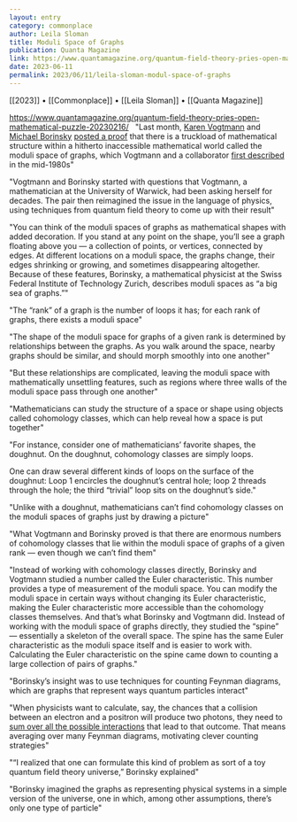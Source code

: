 ```yaml
---
layout: entry
category: commonplace
author: Leila Sloman
title: Moduli Space of Graphs
publication: Quanta Magazine
link: https://www.quantamagazine.org/quantum-field-theory-pries-open-mathematical-puzzle-20230216/
date: 2023-06-11
permalink: 2023/06/11/leila-sloman-modul-space-of-graphs
---
```


[[2023]] • [[Commonplace]] • [[Leila Sloman]] • [[Quanta Magazine]]

https://www.quantamagazine.org/quantum-field-theory-pries-open-mathematical-puzzle-20230216/
 
"Last month, [Karen Vogtmann](https://warwick.ac.uk/fac/sci/maths/people/staff/karen_vogtmann/) and [Michael Borinsky](https://michaelborinsky.com/) [posted a proof](https://arxiv.org/abs/2301.01121) that there is a truckload of mathematical structure within a hitherto inaccessible mathematical world called the moduli space of graphs, which Vogtmann and a collaborator [first described](https://link.springer.com/article/10.1007/BF01388734) in the mid-1980s"

"Vogtmann and Borinsky started with questions that Vogtmann, a mathematician at the University of Warwick, had been asking herself for decades. The pair then reimagined the issue in the language of physics, using techniques from quantum field theory to come up with their result"

"You can think of the moduli spaces of graphs as mathematical shapes with added decoration. If you stand at any point on the shape, you’ll see a graph floating above you — a collection of points, or vertices, connected by edges. At different locations on a moduli space, the graphs change, their edges shrinking or growing, and sometimes disappearing altogether. Because of these features, Borinsky, a mathematical physicist at the Swiss Federal Institute of Technology Zurich, describes moduli spaces as “a big sea of graphs.”"

"The “rank” of a graph is the number of loops it has; for each rank of graphs, there exists a moduli space"

"The shape of the moduli space for graphs of a given rank is determined by relationships between the graphs. As you walk around the space, nearby graphs should be similar, and should morph smoothly into one another"

"But these relationships are complicated, leaving the moduli space with mathematically unsettling features, such as regions where three walls of the moduli space pass through one another"

"Mathematicians can study the structure of a space or shape using objects called cohomology classes, which can help reveal how a space is put together"

"For instance, consider one of mathematicians’ favorite shapes, the doughnut. On the doughnut, cohomology classes are simply loops.

One can draw several different kinds of loops on the surface of the doughnut: Loop 1 encircles the doughnut’s central hole; loop 2 threads through the hole; the third “trivial” loop sits on the doughnut’s side."

"Unlike with a doughnut, mathematicians can’t find cohomology classes on the moduli spaces of graphs just by drawing a picture"

"What Vogtmann and Borinsky proved is that there are enormous numbers of cohomology classes that lie within the moduli space of graphs of a given rank — even though we can’t find them"

"Instead of working with cohomology classes directly, Borinsky and Vogtmann studied a number called the Euler characteristic. This number provides a type of measurement of the moduli space. You can modify the moduli space in certain ways without changing its Euler characteristic, making the Euler characteristic more accessible than the cohomology classes themselves. And that’s what Borinsky and Vogtmann did. Instead of working with the moduli space of graphs directly, they studied the “spine” — essentially a skeleton of the overall space. The spine has the same Euler characteristic as the moduli space itself and is easier to work with. Calculating the Euler characteristic on the spine came down to counting a large collection of pairs of graphs."

"Borinsky’s insight was to use techniques for counting Feynman diagrams, which are graphs that represent ways quantum particles interact"

"When physicists want to calculate, say, the chances that a collision between an electron and a positron will produce two photons, they need to [sum over all the possible interactions](https://www.quantamagazine.org/how-our-reality-may-be-a-sum-of-all-possible-realities-20230206/) that lead to that outcome. That means averaging over many Feynman diagrams, motivating clever counting strategies"

"“I realized that one can formulate this kind of problem as sort of a toy quantum field theory universe,” Borinsky explained"

"Borinsky imagined the graphs as representing physical systems in a simple version of the universe, one in which, among other assumptions, there’s only one type of particle"
